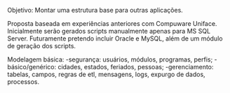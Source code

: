 Objetivo: Montar uma estrutura base para outras aplicações.

Proposta baseada em experiências anteriores com Compuware Uniface.
Inicialmente serão gerados scripts manualmente apenas para MS SQL Server. Futuramente pretendo incluir Oracle e MySQL, além de um módulo de geração dos scripts.

Modelagem básica:
-segurança: usuários, módulos, programas, perfis;
-básico/genérico: cidades, estados, feriados, pessoas;
-gerenciamento: tabelas, campos, regras de etl, mensagens, logs, expurgo de dados, processos.
